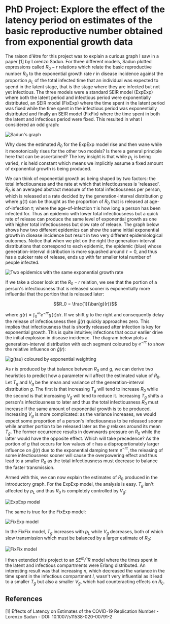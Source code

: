 
# PhD Project: Explore the effect of the latency period on estimates of the basic reproductive number obtained from exponential growth data

The raison d'être for this project was to explain a curious graph I saw in a paper [1] by Lorenzo Sadun. For three different models, Sadun plotted expressions called $R_0-r$ relations which relate the basic reproductive number $R_0$ to the exponential growth rate $r$ in disease incidence against the proportion $p_L$ of the total infected time that an individual was expected to spend in the latent stage, that is the stage where they are infected but not yet infectious. The three models were a standard SEIR model (ExpExp) where both the latent period and infectious period were exponentially distributed, an SEIR model (FixExp) where the time spent in the latent period was fixed while the time spent in the infectious period was exponentially distributed and finally an SEIR model (FixFix) where the time spent in both the latent and infectious period were fixed. This resulted in what I considered an odd graph:

![Sadun's graph](images/Sadun_three_graphs.png)

Why does the estimated $R_0$ for the ExpExp model rise and then wane while it monotonically rises for the other two models? Is there a general principle here that can be ascertained? The key insight is that while $p_L$ is being varied, $r$ is held constant which means we implicitly assume a fixed amount of exponential growth is being produced.

We can think of exponential growth as being shaped by two factors: the total infectiousness and the rate at which that infectiousness is 'released'. $R_0$ is an averaged abstract measure of the total infectiousness per person, which is released at a rate decided by the generation-interval distribution $g$ where $g(\tau)$ can be thought as the proportion of $R_0$ that is released at age-of-infection $\tau$; where the age-of-infection $\tau$ is how long a person has been infected for.  Thus an epidemic with lower total infectiousness but a quick rate of release can produce the same level of exponential growth as one with higher total infectiousness but slow rate of release. The graph below shows how two different epidemics can show the same initial exponential growth in disease incidence but result in two very different epidemiological outcomes.  Notice that when we plot on the right the generation-interval distributions that correspond to each epidemic, the epidemic (blue) whose generation-interval distribution is more squashed around $\tau = 0$, and thus has a quicker rate of release, ends up with far smaller total number of people infected.

![Two epidemics with the same exponential growth rate](images/two_seir_epidemics_same_r.png)

If we take a closer look at the $R_0-r$ relation, we see that the portion of a person's infectiousness that is released sooner is exponentially more influential that the portion that is released later:
```math
R_0 = \frac{1}{\bar{g}(r)}
```
where $\bar{g}(r) = \int_0^{\infty} e^{-r \tau}g(\tau) d \tau$. If we shift $g$ to the right and consequently delay the release of infectiousness then $\bar{g}(r)$ quickly approaches zero. This implies that infectiousness that is shortly released after infection is key for exponential growth. This is quite intuitive; infections that occur earlier drive the initial explosion in disease incidence. The diagram below plots a generation-interval distribution with each segment coloured by $e^{-r \tau}$ to show the relative influence on $\bar{g}(r)$:

![g(tau) coloured by exponential weighting](images/seir_exponentially_weighted_g.png)

As $r$ is produced by that balance between $R_0$  and $g$, we can derive two heuristics to predict how a parameter will affect the estimated value of $R_0$. Let $T_g$ and $V_g$ be the mean and variance of the generation-interval distribution $g$. The first is that increasing $T_g$ will tend to increase $R_0$ while the second is that increasing $V_g$ will tend to reduce it. Increasing $T_g$ shifts a person's infectiousness to later and thus the total infectiousness $R_0$ must increase if the same amount of exponential growth is to be produced. Increasing $V_g$ is more complicated: as the variance increases, we would expect some proportion of a person's infectiousness to be released sooner while another portion to be released later as the $g$ relaxes around its mean $T_g$. The former occurrence results in downwards pressure on $R_0$ while the latter would have the opposite effect. Which will take precedence? As the portion of $g$ that occurs for low values of $\tau$ has a disproportionately larger influence on $\bar{g}(r)$ due to the exponential damping term $e^{-r \tau}$, the releasing of some infectiousness sooner will cause the overpowering effect and thus lead to a smaller $R_0$ as the total infectiousness must decrease to balance the faster transmission. 

Armed with this, we can now explain the estimates of $R_0$ produced in the introductory graph. For the ExpExp model, the analysis is easy. $T_g$ isn't affected by $p_L$ and thus $R_0$ is completely controlled by $V_g$:

![ExpExp model](images/T_g_V_g_R0_m_1_n_1.png)

The same is true for the FixExp model:

![FixExp model](images/T_g_V_g_R0_m_inf_n_1.png)

In the FixFix model, $T_g$ increases with $p_L$ while $V_g$ decreases, both of which slow transmission which must be balanced by a larger estimate of $R_0$:

![FixFix model](images/T_g_V_g_R0_m_inf_n_inf.png)

I then extended this project to an $S E^m I^nR$ model where the times spent in the latent and infectious compartments were Erlang distributed. An interesting result was that increasing $n$, which decreased the variance in the time spent in the infectious compartment $I$, wasn't very influential as it lead to a smaller $T_g$ but also a smaller $V_g$, which had counteracting effects on $R_0$. 

## References
[1] Effects of Latency on Estimates of the COVID-19 Replication Number - Lorenzo Sadun - DOI: 10.1007/s11538-020-00791-2
